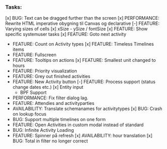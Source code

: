 ﻿### Tasks:
[x] BUG: Text can be dragged further than the screen
[x] PERFORMANCE: Rewrite HTML imperative obygning til Canvas og declarative 
[-] FEATURE: Varying sizes of cells
    [x] xSize
    - ySize / fontSize
[x] FEATURE: Show specific systemuser tasks
[x] FEATURE: Goto next activity
- FEATURE: Count on Activity types
[x] FEATURE: Timeless Timelines items
- FEATURE: Fullscreen
- FEATURE: Tooltips on actions
[x] FEATURE: Smallest unit changed to hours
- FEATURE: Priority visualization
- FEATURE: Grey out finished activities
- FEATURE: New Activity button
[-] FEATURE: Process support (status change dates etc.)
    [x] Entity input
    - BPF Support
- PERFORMANCE: Fix filter dialog lag.
- FEATURE: Attendies and activityparties
- AVAILABILITY: Translate schemanames for activitytypes
[x] BUG: Crash on lookup focus
- BUG: Support multiple timelines on one form
- FEATURE: Open Activities in custom modal instead of standard
- BUG: Infinite Activity Loading
- FEATURE: Spinner på refresh
[x] AVAILABILITY: hour translation
[x] BUG: Total in filter no longer correct